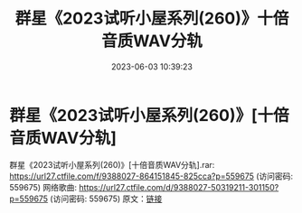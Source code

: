 ﻿---
title: 群星《2023试听小屋系列(260)》十倍音质WAV分轨
date: 2023-06-03 10:39:23
categories: WAV车载音乐、镜像
tags: 华语中文
---
# 群星《2023试听小屋系列(260)》[十倍音质WAV分轨]

群星《2023试听小屋系列(260)》[十倍音质WAV分轨].rar: https://url27.ctfile.com/f/9388027-864151845-825cca?p=559675
(访问密码: 559675)
网络歌曲: https://url27.ctfile.com/d/9388027-50319211-301150?p=559675
(访问密码: 559675)
原文：[链接](https://blog.sina.com.cn/s/blog_1647c7e760103126h.html)